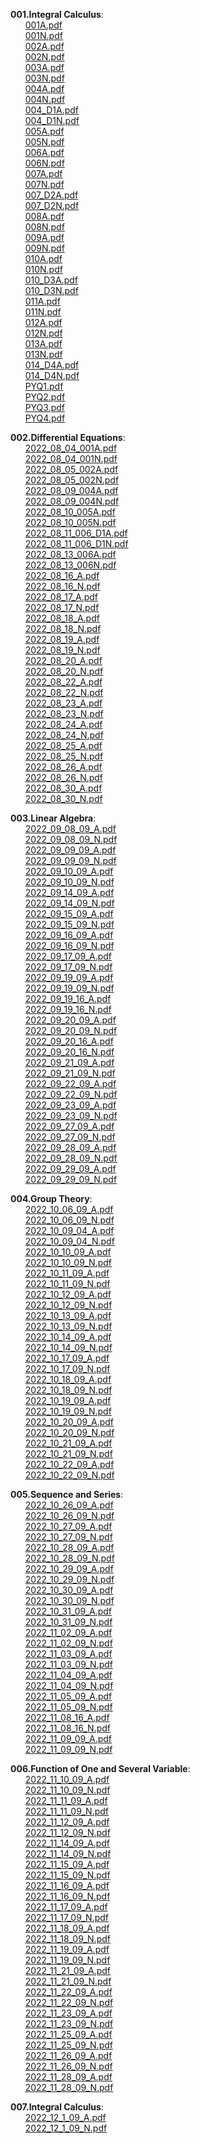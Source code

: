 
 **001.Integral Calculus**:  
&nbsp;&nbsp;&nbsp;&nbsp;&nbsp;&nbsp;[001A.pdf](https://github.com/abhisindh/study/blob/master/001.Integral%20Calculus/001A.pdf)  
&nbsp;&nbsp;&nbsp;&nbsp;&nbsp;&nbsp;[001N.pdf](https://github.com/abhisindh/study/blob/master/001.Integral%20Calculus/001N.pdf)  
&nbsp;&nbsp;&nbsp;&nbsp;&nbsp;&nbsp;[002A.pdf](https://github.com/abhisindh/study/blob/master/001.Integral%20Calculus/002A.pdf)  
&nbsp;&nbsp;&nbsp;&nbsp;&nbsp;&nbsp;[002N.pdf](https://github.com/abhisindh/study/blob/master/001.Integral%20Calculus/002N.pdf)  
&nbsp;&nbsp;&nbsp;&nbsp;&nbsp;&nbsp;[003A.pdf](https://github.com/abhisindh/study/blob/master/001.Integral%20Calculus/003A.pdf)  
&nbsp;&nbsp;&nbsp;&nbsp;&nbsp;&nbsp;[003N.pdf](https://github.com/abhisindh/study/blob/master/001.Integral%20Calculus/003N.pdf)  
&nbsp;&nbsp;&nbsp;&nbsp;&nbsp;&nbsp;[004A.pdf](https://github.com/abhisindh/study/blob/master/001.Integral%20Calculus/004A.pdf)  
&nbsp;&nbsp;&nbsp;&nbsp;&nbsp;&nbsp;[004N.pdf](https://github.com/abhisindh/study/blob/master/001.Integral%20Calculus/004N.pdf)  
&nbsp;&nbsp;&nbsp;&nbsp;&nbsp;&nbsp;[004_D1A.pdf](https://github.com/abhisindh/study/blob/master/001.Integral%20Calculus/004_D1A.pdf)  
&nbsp;&nbsp;&nbsp;&nbsp;&nbsp;&nbsp;[004_D1N.pdf](https://github.com/abhisindh/study/blob/master/001.Integral%20Calculus/004_D1N.pdf)  
&nbsp;&nbsp;&nbsp;&nbsp;&nbsp;&nbsp;[005A.pdf](https://github.com/abhisindh/study/blob/master/001.Integral%20Calculus/005A.pdf)  
&nbsp;&nbsp;&nbsp;&nbsp;&nbsp;&nbsp;[005N.pdf](https://github.com/abhisindh/study/blob/master/001.Integral%20Calculus/005N.pdf)  
&nbsp;&nbsp;&nbsp;&nbsp;&nbsp;&nbsp;[006A.pdf](https://github.com/abhisindh/study/blob/master/001.Integral%20Calculus/006A.pdf)  
&nbsp;&nbsp;&nbsp;&nbsp;&nbsp;&nbsp;[006N.pdf](https://github.com/abhisindh/study/blob/master/001.Integral%20Calculus/006N.pdf)  
&nbsp;&nbsp;&nbsp;&nbsp;&nbsp;&nbsp;[007A.pdf](https://github.com/abhisindh/study/blob/master/001.Integral%20Calculus/007A.pdf)  
&nbsp;&nbsp;&nbsp;&nbsp;&nbsp;&nbsp;[007N.pdf](https://github.com/abhisindh/study/blob/master/001.Integral%20Calculus/007N.pdf)  
&nbsp;&nbsp;&nbsp;&nbsp;&nbsp;&nbsp;[007_D2A.pdf](https://github.com/abhisindh/study/blob/master/001.Integral%20Calculus/007_D2A.pdf)  
&nbsp;&nbsp;&nbsp;&nbsp;&nbsp;&nbsp;[007_D2N.pdf](https://github.com/abhisindh/study/blob/master/001.Integral%20Calculus/007_D2N.pdf)  
&nbsp;&nbsp;&nbsp;&nbsp;&nbsp;&nbsp;[008A.pdf](https://github.com/abhisindh/study/blob/master/001.Integral%20Calculus/008A.pdf)  
&nbsp;&nbsp;&nbsp;&nbsp;&nbsp;&nbsp;[008N.pdf](https://github.com/abhisindh/study/blob/master/001.Integral%20Calculus/008N.pdf)  
&nbsp;&nbsp;&nbsp;&nbsp;&nbsp;&nbsp;[009A.pdf](https://github.com/abhisindh/study/blob/master/001.Integral%20Calculus/009A.pdf)  
&nbsp;&nbsp;&nbsp;&nbsp;&nbsp;&nbsp;[009N.pdf](https://github.com/abhisindh/study/blob/master/001.Integral%20Calculus/009N.pdf)  
&nbsp;&nbsp;&nbsp;&nbsp;&nbsp;&nbsp;[010A.pdf](https://github.com/abhisindh/study/blob/master/001.Integral%20Calculus/010A.pdf)  
&nbsp;&nbsp;&nbsp;&nbsp;&nbsp;&nbsp;[010N.pdf](https://github.com/abhisindh/study/blob/master/001.Integral%20Calculus/010N.pdf)  
&nbsp;&nbsp;&nbsp;&nbsp;&nbsp;&nbsp;[010_D3A.pdf](https://github.com/abhisindh/study/blob/master/001.Integral%20Calculus/010_D3A.pdf)  
&nbsp;&nbsp;&nbsp;&nbsp;&nbsp;&nbsp;[010_D3N.pdf](https://github.com/abhisindh/study/blob/master/001.Integral%20Calculus/010_D3N.pdf)  
&nbsp;&nbsp;&nbsp;&nbsp;&nbsp;&nbsp;[011A.pdf](https://github.com/abhisindh/study/blob/master/001.Integral%20Calculus/011A.pdf)  
&nbsp;&nbsp;&nbsp;&nbsp;&nbsp;&nbsp;[011N.pdf](https://github.com/abhisindh/study/blob/master/001.Integral%20Calculus/011N.pdf)  
&nbsp;&nbsp;&nbsp;&nbsp;&nbsp;&nbsp;[012A.pdf](https://github.com/abhisindh/study/blob/master/001.Integral%20Calculus/012A.pdf)  
&nbsp;&nbsp;&nbsp;&nbsp;&nbsp;&nbsp;[012N.pdf](https://github.com/abhisindh/study/blob/master/001.Integral%20Calculus/012N.pdf)  
&nbsp;&nbsp;&nbsp;&nbsp;&nbsp;&nbsp;[013A.pdf](https://github.com/abhisindh/study/blob/master/001.Integral%20Calculus/013A.pdf)  
&nbsp;&nbsp;&nbsp;&nbsp;&nbsp;&nbsp;[013N.pdf](https://github.com/abhisindh/study/blob/master/001.Integral%20Calculus/013N.pdf)  
&nbsp;&nbsp;&nbsp;&nbsp;&nbsp;&nbsp;[014_D4A.pdf](https://github.com/abhisindh/study/blob/master/001.Integral%20Calculus/014_D4A.pdf)  
&nbsp;&nbsp;&nbsp;&nbsp;&nbsp;&nbsp;[014_D4N.pdf](https://github.com/abhisindh/study/blob/master/001.Integral%20Calculus/014_D4N.pdf)  
&nbsp;&nbsp;&nbsp;&nbsp;&nbsp;&nbsp;[PYQ1.pdf](https://github.com/abhisindh/study/blob/master/001.Integral%20Calculus/PYQ1.pdf)  
&nbsp;&nbsp;&nbsp;&nbsp;&nbsp;&nbsp;[PYQ2.pdf](https://github.com/abhisindh/study/blob/master/001.Integral%20Calculus/PYQ2.pdf)  
&nbsp;&nbsp;&nbsp;&nbsp;&nbsp;&nbsp;[PYQ3.pdf](https://github.com/abhisindh/study/blob/master/001.Integral%20Calculus/PYQ3.pdf)  
&nbsp;&nbsp;&nbsp;&nbsp;&nbsp;&nbsp;[PYQ4.pdf](https://github.com/abhisindh/study/blob/master/001.Integral%20Calculus/PYQ4.pdf)  

 **002.Differential Equations**:  
&nbsp;&nbsp;&nbsp;&nbsp;&nbsp;&nbsp;[2022_08_04_001A.pdf](https://github.com/abhisindh/study/blob/master/002.Differential%20Equations/2022_08_04_001A.pdf)  
&nbsp;&nbsp;&nbsp;&nbsp;&nbsp;&nbsp;[2022_08_04_001N.pdf](https://github.com/abhisindh/study/blob/master/002.Differential%20Equations/2022_08_04_001N.pdf)  
&nbsp;&nbsp;&nbsp;&nbsp;&nbsp;&nbsp;[2022_08_05_002A.pdf](https://github.com/abhisindh/study/blob/master/002.Differential%20Equations/2022_08_05_002A.pdf)  
&nbsp;&nbsp;&nbsp;&nbsp;&nbsp;&nbsp;[2022_08_05_002N.pdf](https://github.com/abhisindh/study/blob/master/002.Differential%20Equations/2022_08_05_002N.pdf)  
&nbsp;&nbsp;&nbsp;&nbsp;&nbsp;&nbsp;[2022_08_09_004A.pdf](https://github.com/abhisindh/study/blob/master/002.Differential%20Equations/2022_08_09_004A.pdf)  
&nbsp;&nbsp;&nbsp;&nbsp;&nbsp;&nbsp;[2022_08_09_004N.pdf](https://github.com/abhisindh/study/blob/master/002.Differential%20Equations/2022_08_09_004N.pdf)  
&nbsp;&nbsp;&nbsp;&nbsp;&nbsp;&nbsp;[2022_08_10_005A.pdf](https://github.com/abhisindh/study/blob/master/002.Differential%20Equations/2022_08_10_005A.pdf)  
&nbsp;&nbsp;&nbsp;&nbsp;&nbsp;&nbsp;[2022_08_10_005N.pdf](https://github.com/abhisindh/study/blob/master/002.Differential%20Equations/2022_08_10_005N.pdf)  
&nbsp;&nbsp;&nbsp;&nbsp;&nbsp;&nbsp;[2022_08_11_006_D1A.pdf](https://github.com/abhisindh/study/blob/master/002.Differential%20Equations/2022_08_11_006_D1A.pdf)  
&nbsp;&nbsp;&nbsp;&nbsp;&nbsp;&nbsp;[2022_08_11_006_D1N.pdf](https://github.com/abhisindh/study/blob/master/002.Differential%20Equations/2022_08_11_006_D1N.pdf)  
&nbsp;&nbsp;&nbsp;&nbsp;&nbsp;&nbsp;[2022_08_13_006A.pdf](https://github.com/abhisindh/study/blob/master/002.Differential%20Equations/2022_08_13_006A.pdf)  
&nbsp;&nbsp;&nbsp;&nbsp;&nbsp;&nbsp;[2022_08_13_006N.pdf](https://github.com/abhisindh/study/blob/master/002.Differential%20Equations/2022_08_13_006N.pdf)  
&nbsp;&nbsp;&nbsp;&nbsp;&nbsp;&nbsp;[2022_08_16_A.pdf](https://github.com/abhisindh/study/blob/master/002.Differential%20Equations/2022_08_16_A.pdf)  
&nbsp;&nbsp;&nbsp;&nbsp;&nbsp;&nbsp;[2022_08_16_N.pdf](https://github.com/abhisindh/study/blob/master/002.Differential%20Equations/2022_08_16_N.pdf)  
&nbsp;&nbsp;&nbsp;&nbsp;&nbsp;&nbsp;[2022_08_17_A.pdf](https://github.com/abhisindh/study/blob/master/002.Differential%20Equations/2022_08_17_A.pdf)  
&nbsp;&nbsp;&nbsp;&nbsp;&nbsp;&nbsp;[2022_08_17_N.pdf](https://github.com/abhisindh/study/blob/master/002.Differential%20Equations/2022_08_17_N.pdf)  
&nbsp;&nbsp;&nbsp;&nbsp;&nbsp;&nbsp;[2022_08_18_A.pdf](https://github.com/abhisindh/study/blob/master/002.Differential%20Equations/2022_08_18_A.pdf)  
&nbsp;&nbsp;&nbsp;&nbsp;&nbsp;&nbsp;[2022_08_18_N.pdf](https://github.com/abhisindh/study/blob/master/002.Differential%20Equations/2022_08_18_N.pdf)  
&nbsp;&nbsp;&nbsp;&nbsp;&nbsp;&nbsp;[2022_08_19_A.pdf](https://github.com/abhisindh/study/blob/master/002.Differential%20Equations/2022_08_19_A.pdf)  
&nbsp;&nbsp;&nbsp;&nbsp;&nbsp;&nbsp;[2022_08_19_N.pdf](https://github.com/abhisindh/study/blob/master/002.Differential%20Equations/2022_08_19_N.pdf)  
&nbsp;&nbsp;&nbsp;&nbsp;&nbsp;&nbsp;[2022_08_20_A.pdf](https://github.com/abhisindh/study/blob/master/002.Differential%20Equations/2022_08_20_A.pdf)  
&nbsp;&nbsp;&nbsp;&nbsp;&nbsp;&nbsp;[2022_08_20_N.pdf](https://github.com/abhisindh/study/blob/master/002.Differential%20Equations/2022_08_20_N.pdf)  
&nbsp;&nbsp;&nbsp;&nbsp;&nbsp;&nbsp;[2022_08_22_A.pdf](https://github.com/abhisindh/study/blob/master/002.Differential%20Equations/2022_08_22_A.pdf)  
&nbsp;&nbsp;&nbsp;&nbsp;&nbsp;&nbsp;[2022_08_22_N.pdf](https://github.com/abhisindh/study/blob/master/002.Differential%20Equations/2022_08_22_N.pdf)  
&nbsp;&nbsp;&nbsp;&nbsp;&nbsp;&nbsp;[2022_08_23_A.pdf](https://github.com/abhisindh/study/blob/master/002.Differential%20Equations/2022_08_23_A.pdf)  
&nbsp;&nbsp;&nbsp;&nbsp;&nbsp;&nbsp;[2022_08_23_N.pdf](https://github.com/abhisindh/study/blob/master/002.Differential%20Equations/2022_08_23_N.pdf)  
&nbsp;&nbsp;&nbsp;&nbsp;&nbsp;&nbsp;[2022_08_24_A.pdf](https://github.com/abhisindh/study/blob/master/002.Differential%20Equations/2022_08_24_A.pdf)  
&nbsp;&nbsp;&nbsp;&nbsp;&nbsp;&nbsp;[2022_08_24_N.pdf](https://github.com/abhisindh/study/blob/master/002.Differential%20Equations/2022_08_24_N.pdf)  
&nbsp;&nbsp;&nbsp;&nbsp;&nbsp;&nbsp;[2022_08_25_A.pdf](https://github.com/abhisindh/study/blob/master/002.Differential%20Equations/2022_08_25_A.pdf)  
&nbsp;&nbsp;&nbsp;&nbsp;&nbsp;&nbsp;[2022_08_25_N.pdf](https://github.com/abhisindh/study/blob/master/002.Differential%20Equations/2022_08_25_N.pdf)  
&nbsp;&nbsp;&nbsp;&nbsp;&nbsp;&nbsp;[2022_08_26_A.pdf](https://github.com/abhisindh/study/blob/master/002.Differential%20Equations/2022_08_26_A.pdf)  
&nbsp;&nbsp;&nbsp;&nbsp;&nbsp;&nbsp;[2022_08_26_N.pdf](https://github.com/abhisindh/study/blob/master/002.Differential%20Equations/2022_08_26_N.pdf)  
&nbsp;&nbsp;&nbsp;&nbsp;&nbsp;&nbsp;[2022_08_30_A.pdf](https://github.com/abhisindh/study/blob/master/002.Differential%20Equations/2022_08_30_A.pdf)  
&nbsp;&nbsp;&nbsp;&nbsp;&nbsp;&nbsp;[2022_08_30_N.pdf](https://github.com/abhisindh/study/blob/master/002.Differential%20Equations/2022_08_30_N.pdf)  

 **003.Linear Algebra**:  
&nbsp;&nbsp;&nbsp;&nbsp;&nbsp;&nbsp;[2022_09_08_09_A.pdf](https://github.com/abhisindh/study/blob/master/003.Linear%20Algebra/2022_09_08_09_A.pdf)  
&nbsp;&nbsp;&nbsp;&nbsp;&nbsp;&nbsp;[2022_09_08_09_N.pdf](https://github.com/abhisindh/study/blob/master/003.Linear%20Algebra/2022_09_08_09_N.pdf)  
&nbsp;&nbsp;&nbsp;&nbsp;&nbsp;&nbsp;[2022_09_09_09_A.pdf](https://github.com/abhisindh/study/blob/master/003.Linear%20Algebra/2022_09_09_09_A.pdf)  
&nbsp;&nbsp;&nbsp;&nbsp;&nbsp;&nbsp;[2022_09_09_09_N.pdf](https://github.com/abhisindh/study/blob/master/003.Linear%20Algebra/2022_09_09_09_N.pdf)  
&nbsp;&nbsp;&nbsp;&nbsp;&nbsp;&nbsp;[2022_09_10_09_A.pdf](https://github.com/abhisindh/study/blob/master/003.Linear%20Algebra/2022_09_10_09_A.pdf)  
&nbsp;&nbsp;&nbsp;&nbsp;&nbsp;&nbsp;[2022_09_10_09_N.pdf](https://github.com/abhisindh/study/blob/master/003.Linear%20Algebra/2022_09_10_09_N.pdf)  
&nbsp;&nbsp;&nbsp;&nbsp;&nbsp;&nbsp;[2022_09_14_09_A.pdf](https://github.com/abhisindh/study/blob/master/003.Linear%20Algebra/2022_09_14_09_A.pdf)  
&nbsp;&nbsp;&nbsp;&nbsp;&nbsp;&nbsp;[2022_09_14_09_N.pdf](https://github.com/abhisindh/study/blob/master/003.Linear%20Algebra/2022_09_14_09_N.pdf)  
&nbsp;&nbsp;&nbsp;&nbsp;&nbsp;&nbsp;[2022_09_15_09_A.pdf](https://github.com/abhisindh/study/blob/master/003.Linear%20Algebra/2022_09_15_09_A.pdf)  
&nbsp;&nbsp;&nbsp;&nbsp;&nbsp;&nbsp;[2022_09_15_09_N.pdf](https://github.com/abhisindh/study/blob/master/003.Linear%20Algebra/2022_09_15_09_N.pdf)  
&nbsp;&nbsp;&nbsp;&nbsp;&nbsp;&nbsp;[2022_09_16_09_A.pdf](https://github.com/abhisindh/study/blob/master/003.Linear%20Algebra/2022_09_16_09_A.pdf)  
&nbsp;&nbsp;&nbsp;&nbsp;&nbsp;&nbsp;[2022_09_16_09_N.pdf](https://github.com/abhisindh/study/blob/master/003.Linear%20Algebra/2022_09_16_09_N.pdf)  
&nbsp;&nbsp;&nbsp;&nbsp;&nbsp;&nbsp;[2022_09_17_09_A.pdf](https://github.com/abhisindh/study/blob/master/003.Linear%20Algebra/2022_09_17_09_A.pdf)  
&nbsp;&nbsp;&nbsp;&nbsp;&nbsp;&nbsp;[2022_09_17_09_N.pdf](https://github.com/abhisindh/study/blob/master/003.Linear%20Algebra/2022_09_17_09_N.pdf)  
&nbsp;&nbsp;&nbsp;&nbsp;&nbsp;&nbsp;[2022_09_19_09_A.pdf](https://github.com/abhisindh/study/blob/master/003.Linear%20Algebra/2022_09_19_09_A.pdf)  
&nbsp;&nbsp;&nbsp;&nbsp;&nbsp;&nbsp;[2022_09_19_09_N.pdf](https://github.com/abhisindh/study/blob/master/003.Linear%20Algebra/2022_09_19_09_N.pdf)  
&nbsp;&nbsp;&nbsp;&nbsp;&nbsp;&nbsp;[2022_09_19_16_A.pdf](https://github.com/abhisindh/study/blob/master/003.Linear%20Algebra/2022_09_19_16_A.pdf)  
&nbsp;&nbsp;&nbsp;&nbsp;&nbsp;&nbsp;[2022_09_19_16_N.pdf](https://github.com/abhisindh/study/blob/master/003.Linear%20Algebra/2022_09_19_16_N.pdf)  
&nbsp;&nbsp;&nbsp;&nbsp;&nbsp;&nbsp;[2022_09_20_09_A.pdf](https://github.com/abhisindh/study/blob/master/003.Linear%20Algebra/2022_09_20_09_A.pdf)  
&nbsp;&nbsp;&nbsp;&nbsp;&nbsp;&nbsp;[2022_09_20_09_N.pdf](https://github.com/abhisindh/study/blob/master/003.Linear%20Algebra/2022_09_20_09_N.pdf)  
&nbsp;&nbsp;&nbsp;&nbsp;&nbsp;&nbsp;[2022_09_20_16_A.pdf](https://github.com/abhisindh/study/blob/master/003.Linear%20Algebra/2022_09_20_16_A.pdf)  
&nbsp;&nbsp;&nbsp;&nbsp;&nbsp;&nbsp;[2022_09_20_16_N.pdf](https://github.com/abhisindh/study/blob/master/003.Linear%20Algebra/2022_09_20_16_N.pdf)  
&nbsp;&nbsp;&nbsp;&nbsp;&nbsp;&nbsp;[2022_09_21_09_A.pdf](https://github.com/abhisindh/study/blob/master/003.Linear%20Algebra/2022_09_21_09_A.pdf)  
&nbsp;&nbsp;&nbsp;&nbsp;&nbsp;&nbsp;[2022_09_21_09_N.pdf](https://github.com/abhisindh/study/blob/master/003.Linear%20Algebra/2022_09_21_09_N.pdf)  
&nbsp;&nbsp;&nbsp;&nbsp;&nbsp;&nbsp;[2022_09_22_09_A.pdf](https://github.com/abhisindh/study/blob/master/003.Linear%20Algebra/2022_09_22_09_A.pdf)  
&nbsp;&nbsp;&nbsp;&nbsp;&nbsp;&nbsp;[2022_09_22_09_N.pdf](https://github.com/abhisindh/study/blob/master/003.Linear%20Algebra/2022_09_22_09_N.pdf)  
&nbsp;&nbsp;&nbsp;&nbsp;&nbsp;&nbsp;[2022_09_23_09_A.pdf](https://github.com/abhisindh/study/blob/master/003.Linear%20Algebra/2022_09_23_09_A.pdf)  
&nbsp;&nbsp;&nbsp;&nbsp;&nbsp;&nbsp;[2022_09_23_09_N.pdf](https://github.com/abhisindh/study/blob/master/003.Linear%20Algebra/2022_09_23_09_N.pdf)  
&nbsp;&nbsp;&nbsp;&nbsp;&nbsp;&nbsp;[2022_09_27_09_A.pdf](https://github.com/abhisindh/study/blob/master/003.Linear%20Algebra/2022_09_27_09_A.pdf)  
&nbsp;&nbsp;&nbsp;&nbsp;&nbsp;&nbsp;[2022_09_27_09_N.pdf](https://github.com/abhisindh/study/blob/master/003.Linear%20Algebra/2022_09_27_09_N.pdf)  
&nbsp;&nbsp;&nbsp;&nbsp;&nbsp;&nbsp;[2022_09_28_09_A.pdf](https://github.com/abhisindh/study/blob/master/003.Linear%20Algebra/2022_09_28_09_A.pdf)  
&nbsp;&nbsp;&nbsp;&nbsp;&nbsp;&nbsp;[2022_09_28_09_N.pdf](https://github.com/abhisindh/study/blob/master/003.Linear%20Algebra/2022_09_28_09_N.pdf)  
&nbsp;&nbsp;&nbsp;&nbsp;&nbsp;&nbsp;[2022_09_29_09_A.pdf](https://github.com/abhisindh/study/blob/master/003.Linear%20Algebra/2022_09_29_09_A.pdf)  
&nbsp;&nbsp;&nbsp;&nbsp;&nbsp;&nbsp;[2022_09_29_09_N.pdf](https://github.com/abhisindh/study/blob/master/003.Linear%20Algebra/2022_09_29_09_N.pdf)  

 **004.Group Theory**:  
&nbsp;&nbsp;&nbsp;&nbsp;&nbsp;&nbsp;[2022_10_06_09_A.pdf](https://github.com/abhisindh/study/blob/master/004.Group%20Theory/2022_10_06_09_A.pdf)  
&nbsp;&nbsp;&nbsp;&nbsp;&nbsp;&nbsp;[2022_10_06_09_N.pdf](https://github.com/abhisindh/study/blob/master/004.Group%20Theory/2022_10_06_09_N.pdf)  
&nbsp;&nbsp;&nbsp;&nbsp;&nbsp;&nbsp;[2022_10_09_04_A.pdf](https://github.com/abhisindh/study/blob/master/004.Group%20Theory/2022_10_09_04_A.pdf)  
&nbsp;&nbsp;&nbsp;&nbsp;&nbsp;&nbsp;[2022_10_09_04_N.pdf](https://github.com/abhisindh/study/blob/master/004.Group%20Theory/2022_10_09_04_N.pdf)  
&nbsp;&nbsp;&nbsp;&nbsp;&nbsp;&nbsp;[2022_10_10_09_A.pdf](https://github.com/abhisindh/study/blob/master/004.Group%20Theory/2022_10_10_09_A.pdf)  
&nbsp;&nbsp;&nbsp;&nbsp;&nbsp;&nbsp;[2022_10_10_09_N.pdf](https://github.com/abhisindh/study/blob/master/004.Group%20Theory/2022_10_10_09_N.pdf)  
&nbsp;&nbsp;&nbsp;&nbsp;&nbsp;&nbsp;[2022_10_11_09_A.pdf](https://github.com/abhisindh/study/blob/master/004.Group%20Theory/2022_10_11_09_A.pdf)  
&nbsp;&nbsp;&nbsp;&nbsp;&nbsp;&nbsp;[2022_10_11_09_N.pdf](https://github.com/abhisindh/study/blob/master/004.Group%20Theory/2022_10_11_09_N.pdf)  
&nbsp;&nbsp;&nbsp;&nbsp;&nbsp;&nbsp;[2022_10_12_09_A.pdf](https://github.com/abhisindh/study/blob/master/004.Group%20Theory/2022_10_12_09_A.pdf)  
&nbsp;&nbsp;&nbsp;&nbsp;&nbsp;&nbsp;[2022_10_12_09_N.pdf](https://github.com/abhisindh/study/blob/master/004.Group%20Theory/2022_10_12_09_N.pdf)  
&nbsp;&nbsp;&nbsp;&nbsp;&nbsp;&nbsp;[2022_10_13_09_A.pdf](https://github.com/abhisindh/study/blob/master/004.Group%20Theory/2022_10_13_09_A.pdf)  
&nbsp;&nbsp;&nbsp;&nbsp;&nbsp;&nbsp;[2022_10_13_09_N.pdf](https://github.com/abhisindh/study/blob/master/004.Group%20Theory/2022_10_13_09_N.pdf)  
&nbsp;&nbsp;&nbsp;&nbsp;&nbsp;&nbsp;[2022_10_14_09_A.pdf](https://github.com/abhisindh/study/blob/master/004.Group%20Theory/2022_10_14_09_A.pdf)  
&nbsp;&nbsp;&nbsp;&nbsp;&nbsp;&nbsp;[2022_10_14_09_N.pdf](https://github.com/abhisindh/study/blob/master/004.Group%20Theory/2022_10_14_09_N.pdf)  
&nbsp;&nbsp;&nbsp;&nbsp;&nbsp;&nbsp;[2022_10_17_09_A.pdf](https://github.com/abhisindh/study/blob/master/004.Group%20Theory/2022_10_17_09_A.pdf)  
&nbsp;&nbsp;&nbsp;&nbsp;&nbsp;&nbsp;[2022_10_17_09_N.pdf](https://github.com/abhisindh/study/blob/master/004.Group%20Theory/2022_10_17_09_N.pdf)  
&nbsp;&nbsp;&nbsp;&nbsp;&nbsp;&nbsp;[2022_10_18_09_A.pdf](https://github.com/abhisindh/study/blob/master/004.Group%20Theory/2022_10_18_09_A.pdf)  
&nbsp;&nbsp;&nbsp;&nbsp;&nbsp;&nbsp;[2022_10_18_09_N.pdf](https://github.com/abhisindh/study/blob/master/004.Group%20Theory/2022_10_18_09_N.pdf)  
&nbsp;&nbsp;&nbsp;&nbsp;&nbsp;&nbsp;[2022_10_19_09_A.pdf](https://github.com/abhisindh/study/blob/master/004.Group%20Theory/2022_10_19_09_A.pdf)  
&nbsp;&nbsp;&nbsp;&nbsp;&nbsp;&nbsp;[2022_10_19_09_N.pdf](https://github.com/abhisindh/study/blob/master/004.Group%20Theory/2022_10_19_09_N.pdf)  
&nbsp;&nbsp;&nbsp;&nbsp;&nbsp;&nbsp;[2022_10_20_09_A.pdf](https://github.com/abhisindh/study/blob/master/004.Group%20Theory/2022_10_20_09_A.pdf)  
&nbsp;&nbsp;&nbsp;&nbsp;&nbsp;&nbsp;[2022_10_20_09_N.pdf](https://github.com/abhisindh/study/blob/master/004.Group%20Theory/2022_10_20_09_N.pdf)  
&nbsp;&nbsp;&nbsp;&nbsp;&nbsp;&nbsp;[2022_10_21_09_A.pdf](https://github.com/abhisindh/study/blob/master/004.Group%20Theory/2022_10_21_09_A.pdf)  
&nbsp;&nbsp;&nbsp;&nbsp;&nbsp;&nbsp;[2022_10_21_09_N.pdf](https://github.com/abhisindh/study/blob/master/004.Group%20Theory/2022_10_21_09_N.pdf)  
&nbsp;&nbsp;&nbsp;&nbsp;&nbsp;&nbsp;[2022_10_22_09_A.pdf](https://github.com/abhisindh/study/blob/master/004.Group%20Theory/2022_10_22_09_A.pdf)  
&nbsp;&nbsp;&nbsp;&nbsp;&nbsp;&nbsp;[2022_10_22_09_N.pdf](https://github.com/abhisindh/study/blob/master/004.Group%20Theory/2022_10_22_09_N.pdf)  

 **005.Sequence and Series**:  
&nbsp;&nbsp;&nbsp;&nbsp;&nbsp;&nbsp;[2022_10_26_09_A.pdf](https://github.com/abhisindh/study/blob/master/005.Sequence%20and%20Series/2022_10_26_09_A.pdf)  
&nbsp;&nbsp;&nbsp;&nbsp;&nbsp;&nbsp;[2022_10_26_09_N.pdf](https://github.com/abhisindh/study/blob/master/005.Sequence%20and%20Series/2022_10_26_09_N.pdf)  
&nbsp;&nbsp;&nbsp;&nbsp;&nbsp;&nbsp;[2022_10_27_09_A.pdf](https://github.com/abhisindh/study/blob/master/005.Sequence%20and%20Series/2022_10_27_09_A.pdf)  
&nbsp;&nbsp;&nbsp;&nbsp;&nbsp;&nbsp;[2022_10_27_09_N.pdf](https://github.com/abhisindh/study/blob/master/005.Sequence%20and%20Series/2022_10_27_09_N.pdf)  
&nbsp;&nbsp;&nbsp;&nbsp;&nbsp;&nbsp;[2022_10_28_09_A.pdf](https://github.com/abhisindh/study/blob/master/005.Sequence%20and%20Series/2022_10_28_09_A.pdf)  
&nbsp;&nbsp;&nbsp;&nbsp;&nbsp;&nbsp;[2022_10_28_09_N.pdf](https://github.com/abhisindh/study/blob/master/005.Sequence%20and%20Series/2022_10_28_09_N.pdf)  
&nbsp;&nbsp;&nbsp;&nbsp;&nbsp;&nbsp;[2022_10_29_09_A.pdf](https://github.com/abhisindh/study/blob/master/005.Sequence%20and%20Series/2022_10_29_09_A.pdf)  
&nbsp;&nbsp;&nbsp;&nbsp;&nbsp;&nbsp;[2022_10_29_09_N.pdf](https://github.com/abhisindh/study/blob/master/005.Sequence%20and%20Series/2022_10_29_09_N.pdf)  
&nbsp;&nbsp;&nbsp;&nbsp;&nbsp;&nbsp;[2022_10_30_09_A.pdf](https://github.com/abhisindh/study/blob/master/005.Sequence%20and%20Series/2022_10_30_09_A.pdf)  
&nbsp;&nbsp;&nbsp;&nbsp;&nbsp;&nbsp;[2022_10_30_09_N.pdf](https://github.com/abhisindh/study/blob/master/005.Sequence%20and%20Series/2022_10_30_09_N.pdf)  
&nbsp;&nbsp;&nbsp;&nbsp;&nbsp;&nbsp;[2022_10_31_09_A.pdf](https://github.com/abhisindh/study/blob/master/005.Sequence%20and%20Series/2022_10_31_09_A.pdf)  
&nbsp;&nbsp;&nbsp;&nbsp;&nbsp;&nbsp;[2022_10_31_09_N.pdf](https://github.com/abhisindh/study/blob/master/005.Sequence%20and%20Series/2022_10_31_09_N.pdf)  
&nbsp;&nbsp;&nbsp;&nbsp;&nbsp;&nbsp;[2022_11_02_09_A.pdf](https://github.com/abhisindh/study/blob/master/005.Sequence%20and%20Series/2022_11_02_09_A.pdf)  
&nbsp;&nbsp;&nbsp;&nbsp;&nbsp;&nbsp;[2022_11_02_09_N.pdf](https://github.com/abhisindh/study/blob/master/005.Sequence%20and%20Series/2022_11_02_09_N.pdf)  
&nbsp;&nbsp;&nbsp;&nbsp;&nbsp;&nbsp;[2022_11_03_09_A.pdf](https://github.com/abhisindh/study/blob/master/005.Sequence%20and%20Series/2022_11_03_09_A.pdf)  
&nbsp;&nbsp;&nbsp;&nbsp;&nbsp;&nbsp;[2022_11_03_09_N.pdf](https://github.com/abhisindh/study/blob/master/005.Sequence%20and%20Series/2022_11_03_09_N.pdf)  
&nbsp;&nbsp;&nbsp;&nbsp;&nbsp;&nbsp;[2022_11_04_09_A.pdf](https://github.com/abhisindh/study/blob/master/005.Sequence%20and%20Series/2022_11_04_09_A.pdf)  
&nbsp;&nbsp;&nbsp;&nbsp;&nbsp;&nbsp;[2022_11_04_09_N.pdf](https://github.com/abhisindh/study/blob/master/005.Sequence%20and%20Series/2022_11_04_09_N.pdf)  
&nbsp;&nbsp;&nbsp;&nbsp;&nbsp;&nbsp;[2022_11_05_09_A.pdf](https://github.com/abhisindh/study/blob/master/005.Sequence%20and%20Series/2022_11_05_09_A.pdf)  
&nbsp;&nbsp;&nbsp;&nbsp;&nbsp;&nbsp;[2022_11_05_09_N.pdf](https://github.com/abhisindh/study/blob/master/005.Sequence%20and%20Series/2022_11_05_09_N.pdf)  
&nbsp;&nbsp;&nbsp;&nbsp;&nbsp;&nbsp;[2022_11_08_16_A.pdf](https://github.com/abhisindh/study/blob/master/005.Sequence%20and%20Series/2022_11_08_16_A.pdf)  
&nbsp;&nbsp;&nbsp;&nbsp;&nbsp;&nbsp;[2022_11_08_16_N.pdf](https://github.com/abhisindh/study/blob/master/005.Sequence%20and%20Series/2022_11_08_16_N.pdf)  
&nbsp;&nbsp;&nbsp;&nbsp;&nbsp;&nbsp;[2022_11_09_09_A.pdf](https://github.com/abhisindh/study/blob/master/005.Sequence%20and%20Series/2022_11_09_09_A.pdf)  
&nbsp;&nbsp;&nbsp;&nbsp;&nbsp;&nbsp;[2022_11_09_09_N.pdf](https://github.com/abhisindh/study/blob/master/005.Sequence%20and%20Series/2022_11_09_09_N.pdf)  

 **006.Function of One and Several Variable**:  
&nbsp;&nbsp;&nbsp;&nbsp;&nbsp;&nbsp;[2022_11_10_09_A.pdf](https://github.com/abhisindh/study/blob/master/006.Function%20of%20One%20and%20Several%20Variable/2022_11_10_09_A.pdf)  
&nbsp;&nbsp;&nbsp;&nbsp;&nbsp;&nbsp;[2022_11_10_09_N.pdf](https://github.com/abhisindh/study/blob/master/006.Function%20of%20One%20and%20Several%20Variable/2022_11_10_09_N.pdf)  
&nbsp;&nbsp;&nbsp;&nbsp;&nbsp;&nbsp;[2022_11_11_09_A.pdf](https://github.com/abhisindh/study/blob/master/006.Function%20of%20One%20and%20Several%20Variable/2022_11_11_09_A.pdf)  
&nbsp;&nbsp;&nbsp;&nbsp;&nbsp;&nbsp;[2022_11_11_09_N.pdf](https://github.com/abhisindh/study/blob/master/006.Function%20of%20One%20and%20Several%20Variable/2022_11_11_09_N.pdf)  
&nbsp;&nbsp;&nbsp;&nbsp;&nbsp;&nbsp;[2022_11_12_09_A.pdf](https://github.com/abhisindh/study/blob/master/006.Function%20of%20One%20and%20Several%20Variable/2022_11_12_09_A.pdf)  
&nbsp;&nbsp;&nbsp;&nbsp;&nbsp;&nbsp;[2022_11_12_09_N.pdf](https://github.com/abhisindh/study/blob/master/006.Function%20of%20One%20and%20Several%20Variable/2022_11_12_09_N.pdf)  
&nbsp;&nbsp;&nbsp;&nbsp;&nbsp;&nbsp;[2022_11_14_09_A.pdf](https://github.com/abhisindh/study/blob/master/006.Function%20of%20One%20and%20Several%20Variable/2022_11_14_09_A.pdf)  
&nbsp;&nbsp;&nbsp;&nbsp;&nbsp;&nbsp;[2022_11_14_09_N.pdf](https://github.com/abhisindh/study/blob/master/006.Function%20of%20One%20and%20Several%20Variable/2022_11_14_09_N.pdf)  
&nbsp;&nbsp;&nbsp;&nbsp;&nbsp;&nbsp;[2022_11_15_09_A.pdf](https://github.com/abhisindh/study/blob/master/006.Function%20of%20One%20and%20Several%20Variable/2022_11_15_09_A.pdf)  
&nbsp;&nbsp;&nbsp;&nbsp;&nbsp;&nbsp;[2022_11_15_09_N.pdf](https://github.com/abhisindh/study/blob/master/006.Function%20of%20One%20and%20Several%20Variable/2022_11_15_09_N.pdf)  
&nbsp;&nbsp;&nbsp;&nbsp;&nbsp;&nbsp;[2022_11_16_09_A.pdf](https://github.com/abhisindh/study/blob/master/006.Function%20of%20One%20and%20Several%20Variable/2022_11_16_09_A.pdf)  
&nbsp;&nbsp;&nbsp;&nbsp;&nbsp;&nbsp;[2022_11_16_09_N.pdf](https://github.com/abhisindh/study/blob/master/006.Function%20of%20One%20and%20Several%20Variable/2022_11_16_09_N.pdf)  
&nbsp;&nbsp;&nbsp;&nbsp;&nbsp;&nbsp;[2022_11_17_09_A.pdf](https://github.com/abhisindh/study/blob/master/006.Function%20of%20One%20and%20Several%20Variable/2022_11_17_09_A.pdf)  
&nbsp;&nbsp;&nbsp;&nbsp;&nbsp;&nbsp;[2022_11_17_09_N.pdf](https://github.com/abhisindh/study/blob/master/006.Function%20of%20One%20and%20Several%20Variable/2022_11_17_09_N.pdf)  
&nbsp;&nbsp;&nbsp;&nbsp;&nbsp;&nbsp;[2022_11_18_09_A.pdf](https://github.com/abhisindh/study/blob/master/006.Function%20of%20One%20and%20Several%20Variable/2022_11_18_09_A.pdf)  
&nbsp;&nbsp;&nbsp;&nbsp;&nbsp;&nbsp;[2022_11_18_09_N.pdf](https://github.com/abhisindh/study/blob/master/006.Function%20of%20One%20and%20Several%20Variable/2022_11_18_09_N.pdf)  
&nbsp;&nbsp;&nbsp;&nbsp;&nbsp;&nbsp;[2022_11_19_09_A.pdf](https://github.com/abhisindh/study/blob/master/006.Function%20of%20One%20and%20Several%20Variable/2022_11_19_09_A.pdf)  
&nbsp;&nbsp;&nbsp;&nbsp;&nbsp;&nbsp;[2022_11_19_09_N.pdf](https://github.com/abhisindh/study/blob/master/006.Function%20of%20One%20and%20Several%20Variable/2022_11_19_09_N.pdf)  
&nbsp;&nbsp;&nbsp;&nbsp;&nbsp;&nbsp;[2022_11_21_09_A.pdf](https://github.com/abhisindh/study/blob/master/006.Function%20of%20One%20and%20Several%20Variable/2022_11_21_09_A.pdf)  
&nbsp;&nbsp;&nbsp;&nbsp;&nbsp;&nbsp;[2022_11_21_09_N.pdf](https://github.com/abhisindh/study/blob/master/006.Function%20of%20One%20and%20Several%20Variable/2022_11_21_09_N.pdf)  
&nbsp;&nbsp;&nbsp;&nbsp;&nbsp;&nbsp;[2022_11_22_09_A.pdf](https://github.com/abhisindh/study/blob/master/006.Function%20of%20One%20and%20Several%20Variable/2022_11_22_09_A.pdf)  
&nbsp;&nbsp;&nbsp;&nbsp;&nbsp;&nbsp;[2022_11_22_09_N.pdf](https://github.com/abhisindh/study/blob/master/006.Function%20of%20One%20and%20Several%20Variable/2022_11_22_09_N.pdf)  
&nbsp;&nbsp;&nbsp;&nbsp;&nbsp;&nbsp;[2022_11_23_09_A.pdf](https://github.com/abhisindh/study/blob/master/006.Function%20of%20One%20and%20Several%20Variable/2022_11_23_09_A.pdf)  
&nbsp;&nbsp;&nbsp;&nbsp;&nbsp;&nbsp;[2022_11_23_09_N.pdf](https://github.com/abhisindh/study/blob/master/006.Function%20of%20One%20and%20Several%20Variable/2022_11_23_09_N.pdf)  
&nbsp;&nbsp;&nbsp;&nbsp;&nbsp;&nbsp;[2022_11_25_09_A.pdf](https://github.com/abhisindh/study/blob/master/006.Function%20of%20One%20and%20Several%20Variable/2022_11_25_09_A.pdf)  
&nbsp;&nbsp;&nbsp;&nbsp;&nbsp;&nbsp;[2022_11_25_09_N.pdf](https://github.com/abhisindh/study/blob/master/006.Function%20of%20One%20and%20Several%20Variable/2022_11_25_09_N.pdf)  
&nbsp;&nbsp;&nbsp;&nbsp;&nbsp;&nbsp;[2022_11_26_09_A.pdf](https://github.com/abhisindh/study/blob/master/006.Function%20of%20One%20and%20Several%20Variable/2022_11_26_09_A.pdf)  
&nbsp;&nbsp;&nbsp;&nbsp;&nbsp;&nbsp;[2022_11_26_09_N.pdf](https://github.com/abhisindh/study/blob/master/006.Function%20of%20One%20and%20Several%20Variable/2022_11_26_09_N.pdf)  
&nbsp;&nbsp;&nbsp;&nbsp;&nbsp;&nbsp;[2022_11_28_09_A.pdf](https://github.com/abhisindh/study/blob/master/006.Function%20of%20One%20and%20Several%20Variable/2022_11_28_09_A.pdf)  
&nbsp;&nbsp;&nbsp;&nbsp;&nbsp;&nbsp;[2022_11_28_09_N.pdf](https://github.com/abhisindh/study/blob/master/006.Function%20of%20One%20and%20Several%20Variable/2022_11_28_09_N.pdf)  

 **007.Integral Calculus**:  
&nbsp;&nbsp;&nbsp;&nbsp;&nbsp;&nbsp;[2022_12_1_09_A.pdf](https://github.com/abhisindh/study/blob/master/007.Integral%20Calculus/2022_12_1_09_A.pdf)  
&nbsp;&nbsp;&nbsp;&nbsp;&nbsp;&nbsp;[2022_12_1_09_N.pdf](https://github.com/abhisindh/study/blob/master/007.Integral%20Calculus/2022_12_1_09_N.pdf)  
